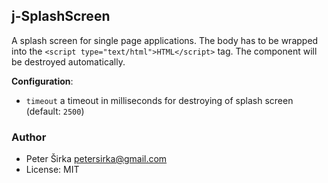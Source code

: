 ## j-SplashScreen

A splash screen for single page applications. The body has to be wrapped into the `<script type="text/html">HTML</script>` tag. The component will be destroyed automatically.

__Configuration__:

- `timeout` a timeout in milliseconds for destroying of splash screen (default: `2500`)

### Author

- Peter Širka <petersirka@gmail.com>
- License: MIT